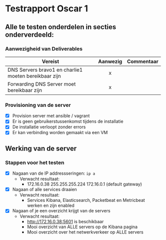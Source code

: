# Testrapport Oscar 1


## Alle te testen onderdelen in secties onderverdeeld: 

### Aanwezigheid van Deliverables

| Vereist       | Aanwezig      | Commentaar |
| ------------- |:-------------:| ---------- |
| DNS Servers bravo1 en charlie1 moeten bereikbaar zijn |x |   |
| Forwarding DNS Server moet bereikbaar zijn |x |   |

### Provisioning van de server
- [x] Provision server met ansible / vagrant
- [x] Er is geen gebruikerstussenkomst tijdens de installatie
- [x] De installatie verloopt zonder errors
- [x] Er kan verbinding worden gemaakt via een VM

## Werking van de server
### Stappen voor het testen
- [x] Nagaan van de IP addressseringen: `ip a`
  * Verwacht resultaat: 
    * 172.16.0.38 255.255.255.224 172.16.0.1 (default gateway)
- [x] Nagaan of alle services draaien
  * Verwacht resultaat: 
    * Services Kibana, Elasticsearch, Packetbeat en Metricbeat werken en zijn enabled
- [x] Nagaan of je een overzicht krijgt van de servers
  * Verwacht resultaat: 
    * http://172.16.0.38:5601 is beschikbaar
    * Mooi overzicht van ALLE servers op de Kibana pagina
    * Mooi overzicht over het netwerkverkeer op ALLE servers
